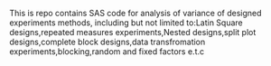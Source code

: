 This is repo contains SAS code for analysis of variance of designed experiments methods, including but not limited to:Latin Square designs,repeated measures experiments,Nested designs,split plot designs,complete block designs,data transfromation experiments,blocking,random and fixed factors e.t.c
